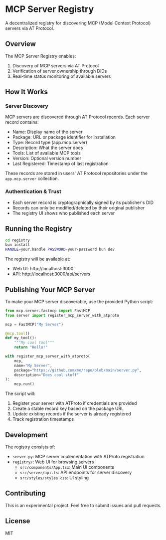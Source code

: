 # MCP Server Registry

A decentralized registry for discovering MCP (Model Context Protocol) servers via AT Protocol.

## Overview

The MCP Server Registry enables:
1. Discovery of MCP servers via AT Protocol
2. Verification of server ownership through DIDs
3. Real-time status monitoring of available servers

## How It Works

### Server Discovery
MCP servers are discovered through AT Protocol records. Each server record contains:
- Name: Display name of the server
- Package: URL or package identifier for installation
- Type: Record type (app.mcp.server)
- Description: What the server does
- Tools: List of available MCP tools
- Version: Optional version number
- Last Registered: Timestamp of last registration

These records are stored in users' AT Protocol repositories under the `app.mcp.server` collection.

### Authentication & Trust
- Each server record is cryptographically signed by its publisher's DID
- Records can only be modified/deleted by their original publisher
- The registry UI shows who published each server

## Running the Registry

```bash
cd registry
bun install
HANDLE=your.handle PASSWORD=your-password bun dev
```

The registry will be available at:
- Web UI: http://localhost:3000
- API: http://localhost:3000/api/servers

## Publishing Your MCP Server

To make your MCP server discoverable, use the provided Python script:

```python
from mcp.server.fastmcp import FastMCP
from server import register_mcp_server_with_atproto

mcp = FastMCP("My Server")

@mcp.tool()
def my_tool():
    """My cool tool"""
    return "Hello!"

with register_mcp_server_with_atproto(
    mcp,
    name="My Server",
    package="https://github.com/me/repo/blob/main/server.py",
    description="Does cool stuff"
):
    mcp.run()
```

The script will:
1. Register your server with ATProto if credentials are provided
2. Create a stable record key based on the package URL
3. Update existing records if the server is already registered
4. Track registration timestamps

## Development

The registry consists of:
- `server.py`: MCP server implementation with ATProto registration
- `registry/`: Web UI for browsing servers
  - `src/components/App.tsx`: Main UI components
  - `src/server/api.ts`: API endpoints for server discovery
  - `src/styles/styles.css`: UI styling

## Contributing

This is an experimental project. Feel free to submit issues and pull requests.

## License

MIT
